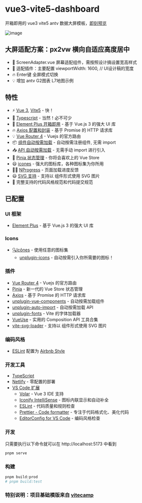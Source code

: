 # vue3-vite5-dashboard
开箱即用的 vue3 vite5 antv 数据大屏模板，[即刻预览](https://quliangen.github.io/vue3-vite5-dashboard/)

![image](./src/assets/img/common/example.gif)
## 大屏适配方案：px2vw 横向自适应高度居中

- 🚀 ScreenAdapter.vue 屏幕适配组件，需按照设计搞设置宽高样式
- 💪 适配插件：主要配置 viewportWidth: 1600, // UI设计稿的宽度
- 🔥 Enter键 全屏模式切换
- 💡 增加 antv G2图表 L7地图示例 

## 特性

- ⚡️ [Vue 3](https://github.com/vuejs/vue-next), [Vite5](https://github.com/vitejs/vite) - 快！
- 💪 [Typescript](https://www.typescriptlang.org/) - 当然！必不可少
- 🎉 [Element Plus 开箱即用](https://github.com/element-plus/element-plus) - 基于 Vue.js 3 的强大 UI 库
- 🔥 [Axios 配置和封装](https://github.com/axios/axios) - 基于 Promise 的 HTTP 请求库
- 💡 [Vue Router 4](https://router.vuejs.org/zh/) - Vuejs 的官方路由
- 📦 [组件自动按需加载](https://github.com/antfu/unplugin-vue-components) - 自动按需注册组件, 无需 import
- 📥 [API 自动按需加载](https://github.com/antfu/unplugin-auto-import) - 无需手动 import 进行引入
- 🍍 [Pinia 状态管理](https://pinia.esm.dev/) - 你将会喜欢上的 Vue Store
- 😃 [icones](https://github.com/antfu/unplugin-icons) - 强大的图标库，各种图标集为你所用
- 👩‍🎨 [NProgress](https://github.com/rstacruz/nprogress) - 页面加载进度反馈
- 😃 [SVG 支持](https://github.com/jpkleemans/vite-svg-loader) - 支持以 组件形式使用 SVG 图片
- 🔑 完整支持的代码风格规范和代码提交规范

## 已配置

### UI 框架

- [Element Plus](https://github.com/element-plus/element-plus) - 基于 Vue.js 3 的强大 UI 库

### Icons

- [🔍Icônes](https://icones.netlify.app/) - 使用任意的图标集
  - [unplugin-icons](https://github.com/antfu/unplugin-icons) - 自动按需引入你所需要的图标！

### 插件

- [Vue Router 4](https://router.vuejs.org/zh/) - Vuejs 的官方路由
- [Pinia](https://pinia.esm.dev) - 新一代的 Vue Store 状态管理
- [Axios](https://github.com/axios/axios) - 基于 Promise 的 HTTP 请求库
- [unplugin-vue-components](https://github.com/antfu/unplugin-vue-components) - 自动按需加载组件
- [unplugin-auto-import](https://github.com/antfu/unplugin-auto-import) - 自动按需加载 API
- [unplugin-fonts](https://github.com/cssninjaStudio/unplugin-fonts) - Vite 的字体加载器
- [VueUse](https://github.com/antfu/vueuse) - 实用的 Composition API 工具合集
- [vite-svg-loader](https://github.com/jpkleemans/vite-svg-loader) - 支持以 组件形式使用 SVG 图片

### 编码风格

- [ESLint](https://eslint.org/) 配置为 [Airbnb Style](https://github.com/airbnb/javascript)

### 开发工具

- [TypeScript](https://www.typescriptlang.org/)
- [Netlify](https://www.netlify.com/) - 零配置的部署
- [VS Code 扩展](./.vscode/extensions.json)
  - [Volar](https://marketplace.visualstudio.com/items?itemName=johnsoncodehk.volar) - Vue 3 IDE 支持
  - [Iconify IntelliSense](https://marketplace.visualstudio.com/items?itemName=antfu.iconify) - 图标内联显示和自动补全
  - [ESLint](https://marketplace.visualstudio.com/items?itemName=dbaeumer.vscode-eslint) - 代码质量和规则检查
  - [Prettier - Code formatter](https://marketplace.visualstudio.com/items?itemName=esbenp.prettier-vscode) - 专注于代码格式化、美化代码
  - [EditorConfig for VS Code](https://marketplace.visualstudio.com/items?itemName=EditorConfig.EditorConfig) - 编码风格检查

### 开发

只需要执行以下命令就可以在 http://localhost:5173 中看到

```bash
pnpm serve
```

### 构建

```bash
pnpm build:prod 
# pnpm build:test
```

### 特别说明：项目基础模版来自 [vitecamp](https://github.com/nekobc1998923/vitecamp)